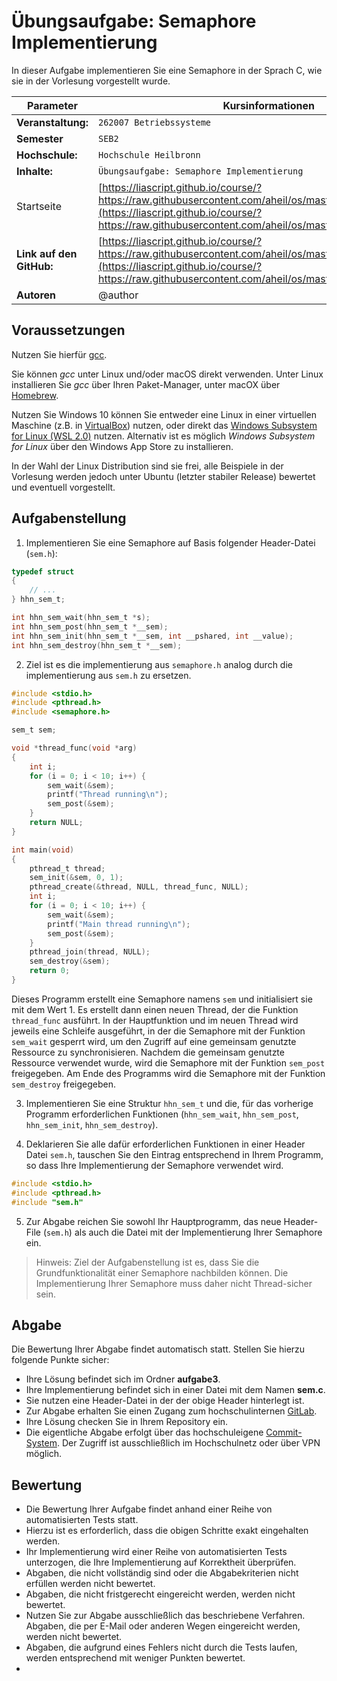 # Übungsaufgabe: Semaphore Implementierung

In dieser Aufgabe implementieren Sie eine Semaphore in der Sprach C, wie sie in der Vorlesung vorgestellt wurde.  

<!-- data-type="none" -->
| Parameter | Kursinformationen |
| --- | --- |
| **Veranstaltung:** | `262007 Betriebssysteme`|
| **Semester** | `SEB2` |
| **Hochschule:** | `Hochschule Heilbronn` |
| **Inhalte:** | `Übungsaufgabe: Semaphore Implementierung` |
| Startseite | [https://liascript.github.io/course/?https://raw.githubusercontent.com/aheil/os/master/README.md#1](https://liascript.github.io/course/?https://raw.githubusercontent.com/aheil/os/master/README.md#1) | 
| **Link auf den GitHub:** | [https://liascript.github.io/course/?https://raw.githubusercontent.com/aheil/os/master/labs/sempahore.md](https://liascript.github.io/course/?https://raw.githubusercontent.com/aheil/os/master/labs/semaphore.md) |
| **Autoren** | @author |

## Voraussetzungen

Nutzen Sie hierfür [gcc](https://gcc.gnu.org/).

Sie können *gcc* unter Linux und/oder macOS direkt verwenden. Unter Linux installieren Sie *gcc* über Ihren Paket-Manager, unter macOX über [Homebrew](https://brew.sh/).

Nutzen Sie Windows 10 können Sie entweder eine Linux in einer virtuellen Maschine (z.B. in [VirtualBox](https://www.virtualbox.org/)) nutzen, oder direkt das [Windows Subsystem for Linux (WSL 2.0)](https://docs.microsoft.com/en-us/windows/wsl/install-win10) nutzen. Alternativ ist es möglich *Windows Subsystem for Linux* über den Windows App Store zu installieren.

In der Wahl der Linux Distribution sind sie frei, alle Beispiele in der Vorlesung werden jedoch unter Ubuntu (letzter stabiler Release) bewertet und eventuell vorgestellt. 

## Aufgabenstellung 

1. Implementieren Sie eine Semaphore auf Basis folgender Header-Datei (`sem.h`): 

```c
typedef struct
{
    // ...
} hhn_sem_t;

int hhn_sem_wait(hhn_sem_t *s);
int hhn_sem_post(hhn_sem_t *__sem);
int hhn_sem_init(hhn_sem_t *__sem, int __pshared, int __value);
int hhn_sem_destroy(hhn_sem_t *__sem);
```

2. Ziel ist es die implementierung aus `semaphore.h` analog durch die implementierung aus `sem.h` zu ersetzen.

```c
#include <stdio.h>
#include <pthread.h>
#include <semaphore.h>

sem_t sem;

void *thread_func(void *arg)
{
    int i;
    for (i = 0; i < 10; i++) {
        sem_wait(&sem);
        printf("Thread running\n");
        sem_post(&sem);
    }
    return NULL;
}

int main(void)
{
    pthread_t thread;
    sem_init(&sem, 0, 1);
    pthread_create(&thread, NULL, thread_func, NULL);
    int i;
    for (i = 0; i < 10; i++) {
        sem_wait(&sem);
        printf("Main thread running\n");
        sem_post(&sem);
    }
    pthread_join(thread, NULL);
    sem_destroy(&sem);
    return 0;
}
```

Dieses Programm erstellt eine Semaphore namens `sem` und initialisiert sie mit dem Wert 1. Es erstellt dann einen neuen Thread, der die Funktion `thread_func` ausführt. In der Hauptfunktion und im neuen Thread wird jeweils eine Schleife ausgeführt, in der die Semaphore mit der Funktion `sem_wait` gesperrt wird, um den Zugriff auf eine gemeinsam genutzte Ressource zu synchronisieren. Nachdem die gemeinsam genutzte Ressource verwendet wurde, wird die Semaphore mit der Funktion `sem_post` freigegeben. Am Ende des Programms wird die Semaphore mit der Funktion `sem_destroy` freigegeben.

3. Implementieren Sie eine Struktur `hhn_sem_t` und die, für das vorherige Programm erforderlichen Funktionen (`hhn_sem_wait`, `hhn_sem_post`, `hhn_sem_init`, `hhn_sem_destroy`).


4. Deklarieren Sie alle dafür erforderlichen Funktionen in einer Header Datei `sem.h`, tauschen Sie den Eintrag entsprechend in Ihrem Programm, so dass Ihre Implementierung der Semaphore verwendet wird.

```c
#include <stdio.h>
#include <pthread.h>
#include "sem.h" 
```

5. Zur Abgabe reichen Sie sowohl Ihr Hauptprogramm, das neue Header-File (`sem.h`) als auch die Datei mit der Implementierung Ihrer Semaphore ein. 

> Hinweis: Ziel der Aufgabenstellung ist es, dass Sie die Grundfunktionalität einer Semaphore nachbilden können. Die Implementierung Ihrer Semaphore muss daher nicht Thread-sicher sein. 

## Abgabe

Die Bewertung Ihrer Abgabe findet automatisch statt. Stellen Sie hierzu folgende Punkte sicher:

* Ihre Lösung befindet sich im Ordner **aufgabe3**.
* Ihre Implementierung befindet sich in einer Datei mit dem Namen **sem.c**. 
* Sie nutzen eine Header-Datei in der der obige Header hinterlegt ist. 
* Zur Abgabe erhalten Sie einen Zugang zum hochschulinternen [GitLab](https://git.it.hs-heilbronn.de/).
* Ihre Lösung checken Sie in Ihrem Repository ein.
* Die eigentliche Abgabe erfolgt über das hochschuleigene [Commit-System](https://commit.it.hs-heilbronn.de/). Der Zugriff ist ausschließlich im Hochschulnetz oder über VPN möglich. 

## Bewertung

* Die Bewertung Ihrer Aufgabe findet anhand einer Reihe von automatisierten Tests statt. 
* Hierzu ist es erforderlich, dass die obigen Schritte exakt eingehalten werden. 
* Ihr Implementierung wird einer Reihe von automatisierten Tests unterzogen, die Ihre Implementierung auf Korrektheit überprüfen. 
* Abgaben, die nicht vollständig sind oder die Abgabekriterien nicht erfüllen werden nicht bewertet. 
* Abgaben, die nicht fristgerecht eingereicht werden, werden nicht bewertet. 
* Nutzen Sie zur Abgabe ausschließlich das beschriebene Verfahren. Abgaben, die per E-Mail oder anderen Wegen eingereicht werden, werden nicht bewertet. 
* Abgaben, die aufgrund eines Fehlers nicht durch die Tests laufen, werden entsprechend mit weniger Punkten bewertet.
* 